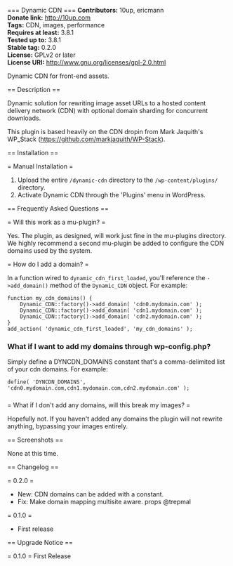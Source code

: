 === Dynamic CDN ===
**Contributors:**      10up, ericmann  
**Donate link:**       http://10up.com  
**Tags:**              CDN, images, performance  
**Requires at least:** 3.8.1  
**Tested up to:**      3.8.1  
**Stable tag:**        0.2.0  
**License:**           GPLv2 or later  
**License URI:**       http://www.gnu.org/licenses/gpl-2.0.html  

Dynamic CDN for front-end assets.

== Description ==

Dynamic solution for rewriting image asset URLs to a hosted content delivery network (CDN) with optional domain sharding for concurrent downloads.

This plugin is based heavily on the CDN dropin from Mark Jaquith's WP_Stack (https://github.com/markjaquith/WP-Stack).

== Installation ==

= Manual Installation =

1. Upload the entire `/dynamic-cdn` directory to the `/wp-content/plugins/` directory.
2. Activate Dynamic CDN through the 'Plugins' menu in WordPress.

== Frequently Asked Questions ==

= Will this work as a mu-plugin? =

Yes.  The plugin, as designed, will work just fine in the mu-plugins directory.  We highly recommend a second mu-plugin be added to configure the CDN domains used by the system.

= How do I add a domain? =

In a function wired to `dynamic_cdn_first_loaded`, you'll reference the `->add_domain()` method of the `Dynamic_CDN` object.  For example:

    function my_cdn_domains() {
        Dynamic_CDN::factory()->add_domain( 'cdn0.mydomain.com' );
        Dynamic_CDN::factory()->add_domain( 'cdn1.mydomain.com' );
        Dynamic_CDN::factory()->add_domain( 'cdn2.mydomain.com' );
    }
    add_action( 'dynamic_cdn_first_loaded', 'my_cdn_domains' );

### What if I want to add my domains through wp-config.php?

Simply define a DYNCDN_DOMAINS constant that's a comma-delimited list of your cdn domains.  For example:

    define( 'DYNCDN_DOMAINS', 'cdn0.mydomain.com,cdn1.mydomain.com,cdn2.mydomain.com' );
###
= What if I don't add any domains, will this break my images? =

Hopefully not.  If you haven't added any domains the plugin will not rewrite anything, bypassing your images entirely.

== Screenshots ==

None at this time.

== Changelog ==

= 0.2.0 =
* New: CDN domains can be added with a constant.
* Fix: Make domain mapping multisite aware. props @trepmal

= 0.1.0 =
* First release

== Upgrade Notice ==

= 0.1.0 =
First Release